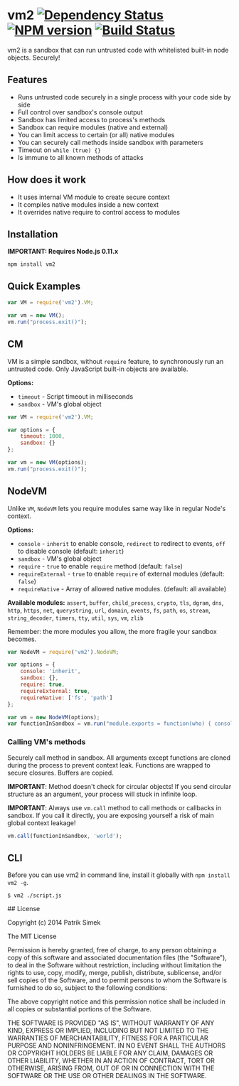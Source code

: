 # vm2 [![Dependency Status](https://david-dm.org/patriksimek/vm2.png)](https://david-dm.org/patriksimek/vm2) [![NPM version](https://badge.fury.io/js/vm2.png)](http://badge.fury.io/js/vm2) [![Build Status](https://secure.travis-ci.org/patriksimek/vm2.png)](http://travis-ci.org/patriksimek/vm2)

vm2 is a sandbox that can run untrusted code with whitelisted built-in node objects. Securely!

## Features

* Runs untrusted code securely in a single process with your code side by side
* Full control over sandbox's console output
* Sandbox has limited access to process's methods
* Sandbox can require modules (native and external)
* You can limit access to certain (or all) native modules
* You can securely call methods inside sandbox with parameters
* Timeout on `while (true) {}`
* Is immune to all known methods of attacks

## How does it work

* It uses internal VM module to create secure context
* It compiles native modules inside a new context
* It overrides native require to control access to modules

## Installation

**IMPORTANT: Requires Node.js 0.11.x**

    npm install vm2

## Quick Examples

```javascript
var VM = require('vm2').VM;

var vm = new VM();
vm.run("process.exit()");
```

## CM

VM is a simple sandbox, without `require` feature, to synchronously run an untrusted code. Only JavaScript built-in objects are available.

**Options:**

* `timeout` - Script timeout in milliseconds
* `sandbox` - VM's global object

```javascript
var VM = require('vm2').VM;

var options = {
    timeout: 1000,
    sandbox: {}
};

var vm = new VM(options);
vm.run("process.exit()");
```

## NodeVM

Unlike `VM`, `NodeVM` lets you require modules same way like in regular Node's context.

**Options:**

* `console` - `inherit` to enable console, `redirect` to redirect to events, `off` to disable console (default: `inherit`)
* `sandbox` - VM's global object
* `require` - `true` to enable `require` method (default: `false`)
* `requireExternal` - `true` to enable `require` of external modules (default: `false`)
* `requireNative` - Array of allowed native modules. (default: all available)

**Available modules:** `assert`, `buffer`, `child_process`, `crypto`, `tls`, `dgram`, `dns`, `http`, `https`, `net`, `querystring`, `url`, `domain`, `events`,  `fs`, `path`, `os`, `stream`, `string_decoder`, `timers`, `tty`,  `util`, `sys`, `vm`, `zlib`

Remember: the more modules you allow, the more fragile your sandbox becomes.

```javascript
var NodeVM = require('vm2').NodeVM;

var options = {
	console: 'inherit',
    sandbox: {},
    require: true,
    requireExternal: true,
    requireNative: ['fs', 'path']
};

var vm = new NodeVM(options);
var functionInSandbox = vm.run("module.exports = function(who) { console.log('hello '+ who); }");
```

### Calling VM's methods

Securely call method in sandbox. All arguments except functions are cloned during the process to prevent context leak. Functions are wrapped to secure closures. Buffers are copied.

**IMPORTANT**: Method doesn't check for circular objects! If you send circular structure as an argument, your process will stuck in infinite loop.

**IMPORTANT**: Always use `vm.call` method to call methods or callbacks in sandbox. If you call it directly, you are exposing yourself a risk of main global context leakage!

```javascript
vm.call(functionInSandbox, 'world');
```

## CLI

Before you can use vm2 in command line, install it globally with `npm install vm2 -g`.

```
$ vm2 ./script.js
```

<a name="license" />
## License

Copyright (c) 2014 Patrik Simek

The MIT License

Permission is hereby granted, free of charge, to any person obtaining a copy of this software and associated documentation files (the "Software"), to deal in the Software without restriction, including without limitation the rights to use, copy, modify, merge, publish, distribute, sublicense, and/or sell copies of the Software, and to permit persons to whom the Software is furnished to do so, subject to the following conditions:

The above copyright notice and this permission notice shall be included in all copies or substantial portions of the Software.

THE SOFTWARE IS PROVIDED "AS IS", WITHOUT WARRANTY OF ANY KIND, EXPRESS OR IMPLIED, INCLUDING BUT NOT LIMITED TO THE WARRANTIES OF MERCHANTABILITY, FITNESS FOR A PARTICULAR PURPOSE AND NONINFRINGEMENT. IN NO EVENT SHALL THE AUTHORS OR COPYRIGHT HOLDERS BE LIABLE FOR ANY CLAIM, DAMAGES OR OTHER LIABILITY, WHETHER IN AN ACTION OF CONTRACT, TORT OR OTHERWISE, ARISING FROM, OUT OF OR IN CONNECTION WITH THE SOFTWARE OR THE USE OR OTHER DEALINGS IN THE SOFTWARE.
